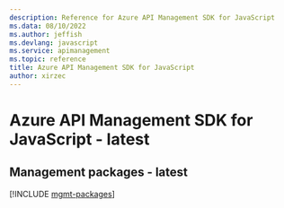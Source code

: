 ```yaml
---
description: Reference for Azure API Management SDK for JavaScript
ms.data: 08/10/2022
ms.author: jeffish
ms.devlang: javascript
ms.service: apimanagement
ms.topic: reference
title: Azure API Management SDK for JavaScript
author: xirzec
---
```

# Azure API Management SDK for JavaScript - latest

## Management packages - latest
[!INCLUDE [mgmt-packages](api-management-mgmt-index.md)]